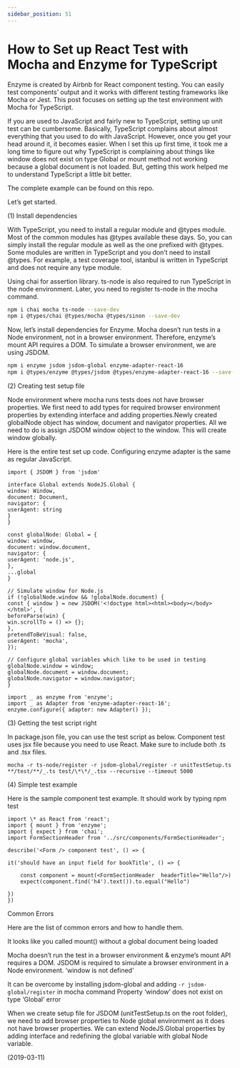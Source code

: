 ```yaml
---
sidebar_position: 51
---
```


# How to Set up React Test with Mocha and Enzyme for TypeScript

Enzyme is created by Airbnb for React component testing. You can easily test components’ output and it works with different testing frameworks like Mocha or Jest. This post focuses on setting up the test environment with Mocha for TypeScript.

If you are used to JavaScript and fairly new to TypeScript, setting up unit test can be cumbersome. Basically, TypeScript complains about almost everything that you used to do with JavaScript. However, once you get your head around it, it becomes easier. When I set this up first time, it took me a long time to figure out why TypeScript is complaining about things like window does not exist on type Global or mount method not working because a global document is not loaded. But, getting this work helped me to understand TypeScript a little bit better.

The complete example can be found on this repo.

Let’s get started.

(1) Install dependencies

With TypeScript, you need to install a regular module and @types module. Most of the common modules has @types available these days. So, you can simply install the regular module as well as the one prefixed with @types. Some modules are written in TypeScript and you don’t need to install @types. For example, a test coverage tool, istanbul is written in TypeScript and does not require any type module.

Using chai for assertion library. ts-node is also required to run TypeScript in the node environment. Later, you need to register ts-node in the mocha command.

```bash
npm i chai mocha ts-node --save-dev
npm i @types/chai @types/mocha @types/sinon --save-dev
```

Now, let’s install dependencies for Enzyme. Mocha doesn’t run tests in a Node environment, not in a browser environment. Therefore, enzyme’s mount API requires a DOM. To simulate a browser environment, we are using JSDOM.

```bash
npm i enzyme jsdom jsdom-global enzyme-adapter-react-16
npm i @types/enzyme @types/jsdom @types/enzyme-adapter-react-16 --save-dev
```

(2) Creating test setup file

Node environment where mocha runs tests does not have browser properties. We first need to add types for required browser environment properties by extending interface and adding properties.Newly created globalNode object has window, document and navigator properties. All we need to do is assign JSDOM window object to the window. This will create window globally.

Here is the entire test set up code. Configuring enzyme adapter is the same as regular JavaScript.

```tsx
import { JSDOM } from 'jsdom'

interface Global extends NodeJS.Global {
window: Window,
document: Document,
navigator: {
userAgent: string
}
}

const globalNode: Global = {
window: window,
document: window.document,
navigator: {
userAgent: 'node.js',
},
...global
}

// Simulate window for Node.js
if (!globalNode.window && !globalNode.document) {
const { window } = new JSDOM('<!doctype html><html><body></body></html>', {
beforeParse(win) {
win.scrollTo = () => {};
},
pretendToBeVisual: false,
userAgent: 'mocha',
});

// Configure global variables which like to be used in testing
globalNode.window = window;
globalNode.document = window.document;
globalNode.navigator = window.navigator;
}

import _ as enzyme from 'enzyme';
import _ as Adapter from 'enzyme-adapter-react-16';
enzyme.configure({ adapter: new Adapter() });
```

(3) Getting the test script right

In package.json file, you can use the test script as below. Component test uses jsx file because you need to use React. Make sure to include both .ts and .tsx files.

`mocha -r ts-node/register -r jsdom-global/register -r unitTestSetup.ts **/test/**/_.ts test/\*\*/_.tsx --recursive --timeout 5000`

(4) Simple test example

Here is the sample component test example. It should work by typing npm test

```tsx
import \* as React from 'react';
import { mount } from 'enzyme';
import { expect } from 'chai';
import FormSectionHeader from '../src/components/FormSectionHeader';

describe('<Form /> component test', () => {

it('should have an input field for bookTitle', () => {

    const component = mount(<FormSectionHeader  headerTitle="Hello"/>)
    expect(component.find('h4').text()).to.equal("Hello")

})
})
```

Common Errors

Here are the list of common errors and how to handle them.

It looks like you called mount() without a global document being loaded

Mocha doesn’t run the test in a browser environment & enzyme’s mount API requires a DOM. JSDOM is required to simulate a browser environment in a Node environment.
‘window is not defined’

It can be overcome by installing jsdom-global and adding `-r jsdom-global/register` in mocha command
Property ‘window’ does not exist on type ‘Global’ error

When we create setup file for JSDOM (unitTestSetup.ts on the root folder), we need to add browser properties to Node global environment as it does not have browser properties. We can extend NodeJS.Global properties by adding interface and redefining the global variable with global Node variable.

(2019-03-11)
